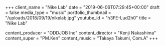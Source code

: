 +++
client_name = "Nike Lab"
date = "2019-06-06T07:29:45+00:00"
draft = false
media_type = "music"
portfolio_thumbnail = "/uploads/2018/09/19/nikelab.jpg"
youtube_id = "h3FE-Lud2h0"
title = "Nike Lab"

content_producer = "ODDJOB Inc"
content_director = "Kenji Nakashima"
content_super = "PM.Ken"
content_music = "Takaya Takumi, Com.A"
+++
